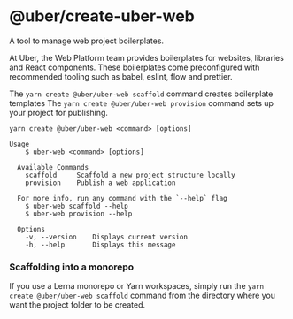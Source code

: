 # @uber/create-uber-web

A tool to manage web project boilerplates.

At Uber, the Web Platform team provides boilerplates for websites, libraries and React components. These boilerplates come preconfigured with recommended tooling such as babel, eslint, flow and prettier.

The `yarn create @uber/uber-web scaffold` command creates boilerplate templates
The `yarn create @uber/uber-web provision` command sets up your project for publishing.

```
yarn create @uber/uber-web <command> [options]

Usage
    $ uber-web <command> [options]

  Available Commands
    scaffold     Scaffold a new project structure locally
    provision    Publish a web application

  For more info, run any command with the `--help` flag
    $ uber-web scaffold --help
    $ uber-web provision --help

  Options
    -v, --version    Displays current version
    -h, --help       Displays this message
```

### Scaffolding into a monorepo

If you use a Lerna monorepo or Yarn workspaces, simply run the `yarn create @uber/uber-web scaffold` command from the directory where you want the project folder to be created.
